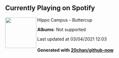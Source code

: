 ## Currently Playing on Spotify

[<img align="left" width="100" src="https://i.scdn.co/image/ab67616d0000b2736eac3d017745fe324dc34ab6">](https://open.spotify.com/album/3l5MTodEP0uBhcAwyxfVmX)

Hippo Campus - Buttercup

**Albums**: Not supported

Last updated at 03/04/2021 12:03

#### Generated with [20chan/github-now](https://github.com/20chan/github-now)


<!--
**20chan/20chan** is a ✨ _special_ ✨ repository because its `README.md` (this file) appears on your GitHub profile.

Here are some ideas to get you started:

- 🔭 I’m currently working on ...
- 🌱 I’m currently learning ...
- 👯 I’m looking to collaborate on ...
- 🤔 I’m looking for help with ...
- 💬 Ask me about ...
- 📫 How to reach me: ...
- 😄 Pronouns: ...
- ⚡ Fun fact: ...
-->
